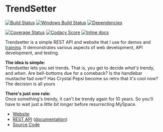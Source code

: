 TrendSetter
============================
[![Build Status](https://api.travis-ci.org/BigstickCarpet/trendsetter.svg?branch=master)](https://travis-ci.org/BigstickCarpet/trendsetter)
[![Windows Build Status](https://ci.appveyor.com/api/projects/status/github/bigstickcarpet/trendsetter?svg=true&branch=master&failingText=Windows%20build%20failing&passingText=Windows%20build%20passing)](https://ci.appveyor.com/project/BigstickCarpet/trendsetter/branch/master)
[![Dependencies](https://david-dm.org/BigstickCarpet/trendsetter.svg)](https://david-dm.org/BigstickCarpet/trendsetter)

[![Coverage Status](https://coveralls.io/repos/BigstickCarpet/trendsetter/badge.svg?branch=master&service=github)](https://coveralls.io/r/BigstickCarpet/trendsetter)
[![Codacy Score](https://api.codacy.com/project/badge/Grade/e767d2f849f94df08c11ea1d85b801d9)](https://www.codacy.com/public/jamesmessinger/trendsetter)
[![Inline docs](http://inch-ci.org/github/BigstickCarpet/trendsetter.svg?branch=master&style=shields)](http://inch-ci.org/github/BigstickCarpet/trendsetter)

Trendsetter is a simple REST API and website that I use for demos and [training](https://github.com/BigstickCarpet/super-powered-api-testing/tree/v1#super-powered-api-testing). It demonstrates various aspects of web development, API development, and testing.

**The idea is simple:**<br>
Trendsetter lets you set trends. That is, you get to decide _what's_ trendy, and _when_.
Are bell-bottoms due for a comeback? Is the handlebar mustache fad over? Has Crystal Pepsi
become so retro that it's cool now? The decision is all yours

**There's just one rule:**<br>
Once something's trendy, it can't be trendy again for 10 years. So you'll have to wait just a
_little bit longer_ before resurrecting MySpace.


- [Website](http://trendsetter.bigstickcarpet.com)
- [REST API](https://api.trendsetter.bigstickcarpet.com) ([documentation](https://documenter.getpostman.com/view/220187/trendsetter-api/2MuEBW))
- [Source Code](https://github.com/BigstickCarpet/trendsetter)
